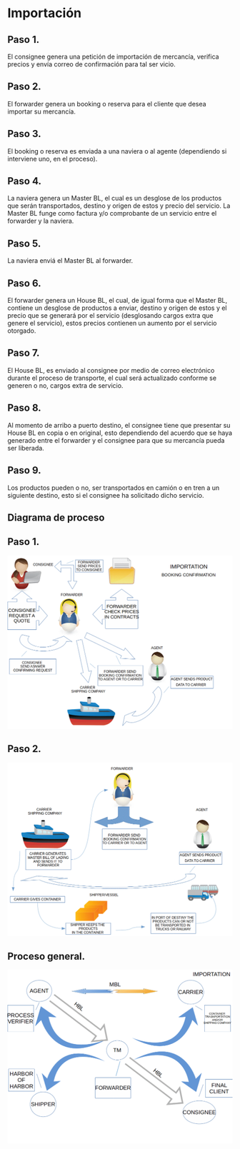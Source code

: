 # Importación

## Paso 1.
El consignee genera una petición de importación de mercancía, verifica precios y envía correo de confirmación para tal ser vicio.

## Paso 2.
El forwarder genera un booking o reserva para el cliente que desea importar su mercancía.

## Paso 3.
El booking o reserva es enviada a una naviera o al agente (dependiendo si interviene uno, en el proceso).

## Paso 4.
La naviera genera un Master BL, el cual es un desglose de los productos que serán transportados, destino y origen de estos y precio del servicio. La Master BL funge como factura y/o comprobante de un servicio entre el forwarder y la naviera.

## Paso 5.
La naviera enviá el Master BL al forwarder.

## Paso 6.
El forwarder genera un House BL, el cual, de igual forma que el Master BL, contiene un desglose de productos a enviar, destino y origen de estos y el precio que se generará por el servicio (desglosando cargos extra que genere el servicio), estos precios contienen un aumento por el servicio otorgado.

## Paso 7.
El House BL, es enviado al consignee por medio de correo electrónico durante el proceso de transporte, el cual será actualizado conforme se generen o no, cargos extra de servicio.

## Paso 8.
Al momento de arribo a puerto destino, el consignee tiene que presentar su House BL en copia o en original, esto dependiendo del acuerdo que se haya generado entre el forwarder y el consignee para que su mercancía pueda ser liberada.

## Paso 9.
Los productos pueden o no, ser transportados en camión o en tren a un siguiente destino, esto si el consignee ha solicitado dicho servicio.


## Diagrama de proceso

## Paso 1.

<img src="img/reserve.gif">

## Paso 2.

<img src="img/process.gif">

## Proceso general.

<img src="img/TM.gif">